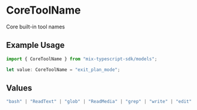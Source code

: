 # CoreToolName

Core built-in tool names

## Example Usage

```typescript
import { CoreToolName } from "mix-typescript-sdk/models";

let value: CoreToolName = "exit_plan_mode";
```

## Values

```typescript
"bash" | "ReadText" | "glob" | "ReadMedia" | "grep" | "write" | "edit" | "python_execution" | "search" | "todo_write" | "exit_plan_mode" | "show_media" | "task"
```